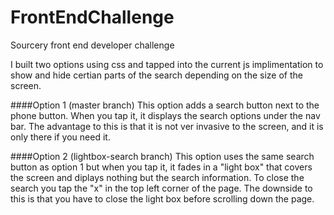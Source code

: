 FrontEndChallenge
=================

Sourcery front end developer challenge

I built two options using css and tapped into the current js implimentation to show and hide certian parts of the search depending on the size of the screen.

####Option 1 (master branch)
This option adds a search button next to the phone button. When you tap it, it displays the search options under the nav bar. The advantage to this is that it is not ver invasive to the screen, and it is only there if you need it.

####Option 2 (lightbox-search branch)
This option uses the same search button as option 1 but when you tap it, it fades in a "light box" that covers the screen and diplays nothing but the search information. To close the search you tap the "x" in the top left corner of the page. The downside to this is that you have to close the light box before scrolling down the page.
